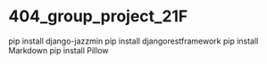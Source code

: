 # 404_group_project_21F
pip install django-jazzmin
pip install djangorestframework
pip install Markdown
pip install Pillow
